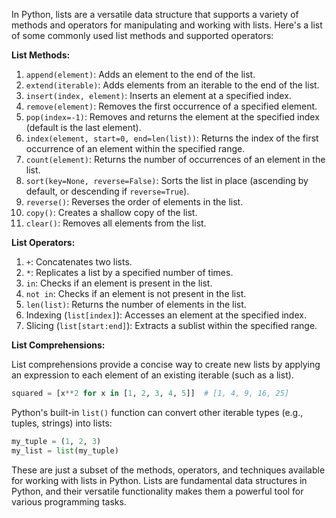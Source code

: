 In Python, lists are a versatile data structure that supports a variety of methods and operators for manipulating and working with lists. Here's a list of some commonly used list methods and supported operators:

**List Methods:**

1. `append(element)`: Adds an element to the end of the list.
2. `extend(iterable)`: Adds elements from an iterable to the end of the list.
3. `insert(index, element)`: Inserts an element at a specified index.
4. `remove(element)`: Removes the first occurrence of a specified element.
5. `pop(index=-1)`: Removes and returns the element at the specified index (default is the last element).
6. `index(element, start=0, end=len(list))`: Returns the index of the first occurrence of an element within the specified range.
7. `count(element)`: Returns the number of occurrences of an element in the list.
8. `sort(key=None, reverse=False)`: Sorts the list in place (ascending by default, or descending if `reverse=True`).
9. `reverse()`: Reverses the order of elements in the list.
10. `copy()`: Creates a shallow copy of the list.
11. `clear()`: Removes all elements from the list.

**List Operators:**

1. `+`: Concatenates two lists.
2. `*`: Replicates a list by a specified number of times.
3. `in`: Checks if an element is present in the list.
4. `not in`: Checks if an element is not present in the list.
5. `len(list)`: Returns the number of elements in the list.
6. Indexing (`list[index]`): Accesses an element at the specified index.
7. Slicing (`list[start:end]`): Extracts a sublist within the specified range.

**List Comprehensions:**

List comprehensions provide a concise way to create new lists by applying an expression to each element of an existing iterable (such as a list).

```python
squared = [x**2 for x in [1, 2, 3, 4, 5]]  # [1, 4, 9, 16, 25]
```

Python's built-in `list()` function can convert other iterable types (e.g., tuples, strings) into lists:

```python
my_tuple = (1, 2, 3)
my_list = list(my_tuple)
```

These are just a subset of the methods, operators, and techniques available for working with lists in Python. Lists are fundamental data structures in Python, and their versatile functionality makes them a powerful tool for various programming tasks.
